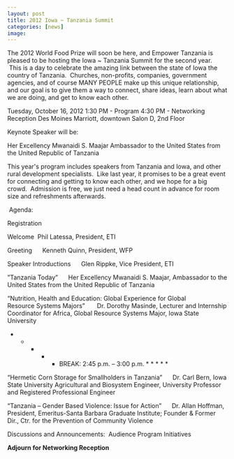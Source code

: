 ```yaml
---
layout: post
title: 2012 Iowa ~ Tanzania Summit
categories: [news]
image:
---
```

The 2012 World Food Prize will soon be here, and Empower Tanzania is pleased to be hosting the Iowa ~ Tanzania Summit for the second year.  This is a day to celebrate the amazing link between the state of Iowa the country of Tanzania.  Churches, non-profits, companies, government agencies, and of course MANY PEOPLE make up this unique relationship, and our goal is to give them a way to connect, share ideas, learn about what we are doing, and get to know each other.

Tuesday, October 16, 2012
1:30 PM - Program
4:30 PM - Networking Reception
Des Moines Marriott, downtown
Salon D, 2nd Floor

Keynote Speaker will be:

Her Excellency Mwanaidi S. Maajar
Ambassador to the United States
from the
United Republic of Tanzania

This year's program includes speakers from Tanzania and Iowa, and other rural development specialists.  Like last year, it promises to be a great event for connecting and getting to know each other, and we hope for a big crowd.  Admission is free, we just need a head count in advance for room size and refreshments afterwards.

 Agenda:

Registration 

Welcome 
Phil Latessa, President, ETI

Greeting
     Kenneth Quinn, President, WFP

Speaker Introductions
     Glen Rippke, Vice President, ETI

”Tanzania Today”
     Her Excellency Mwanaidi S. Maajar, Ambassador to the United States from the United Republic of Tanzania

“Nutrition, Health and Education: Global Experience for Global Resource Systems Majors” 
     Dr. Dorothy Masinde, Lecturer and Internship Coordinator for Africa, Global Resource Systems Major, Iowa
State University

* * * * * BREAK: 2:45 p.m. – 3:00 p.m. * * * * *

“Hermetic Corn Storage for Smallholders in Tanzania”
     Dr. Carl Bern, Iowa State University Agricultural and Biosystem Engineer, University Professor and
Registered Professional Engineer

“Tanzania – Gender Based Violence: Issue for Action”
     Dr. Allan Hoffman, President, Emeritus-Santa Barbara Graduate Institute; Founder & Former Dir., Ctr. for
the Prevention of Community Violence

Discussions and Announcements:  Audience Program Initiatives

****Adjourn for Networking Reception****
